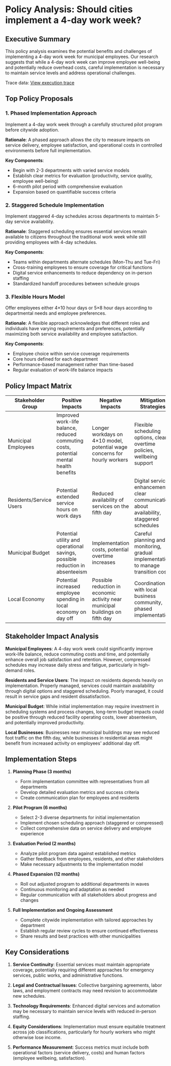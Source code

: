 # Policy Analysis: Should cities implement a 4-day work week?

## Executive Summary

This policy analysis examines the potential benefits and challenges of implementing a 4-day work week for municipal employees. Our research suggests that while a 4-day work week can improve employee well-being and potentially reduce overhead costs, careful implementation is necessary to maintain service levels and address operational challenges.

Trace data: [View execution trace](trace_policy_test123_20240627)

## Top Policy Proposals

### 1. Phased Implementation Approach

Implement a 4-day work week through a carefully structured pilot program before citywide adoption.

**Rationale**: A phased approach allows the city to measure impacts on service delivery, employee satisfaction, and operational costs in controlled environments before full implementation.

**Key Components**:
- Begin with 2-3 departments with varied service models
- Establish clear metrics for evaluation (productivity, service quality, employee well-being)
- 6-month pilot period with comprehensive evaluation
- Expansion based on quantifiable success criteria

### 2. Staggered Schedule Implementation

Implement staggered 4-day schedules across departments to maintain 5-day service availability.

**Rationale**: Staggered scheduling ensures essential services remain available to citizens throughout the traditional work week while still providing employees with 4-day schedules.

**Key Components**:
- Teams within departments alternate schedules (Mon-Thu and Tue-Fri)
- Cross-training employees to ensure coverage for critical functions
- Digital service enhancements to reduce dependency on in-person staffing
- Standardized handoff procedures between schedule groups

### 3. Flexible Hours Model

Offer employees either 4×10 hour days or 5×8 hour days according to departmental needs and employee preferences.

**Rationale**: A flexible approach acknowledges that different roles and individuals have varying requirements and preferences, potentially maximizing both service availability and employee satisfaction.

**Key Components**:
- Employee choice within service coverage requirements
- Core hours defined for each department
- Performance-based management rather than time-based
- Regular evaluation of work-life balance impacts

## Policy Impact Matrix

| Stakeholder Group | Positive Impacts | Negative Impacts | Mitigation Strategies |
|-------------------|------------------|------------------|------------------------|
| Municipal Employees | Improved work-life balance, reduced commuting costs, potential mental health benefits | Longer workdays on 4×10 model, potential wage concerns for hourly workers | Flexible scheduling options, clear overtime policies, wellbeing support |
| Residents/Service Users | Potential extended service hours on work days | Reduced availability of services on the fifth day | Digital service enhancements, clear communication about availability, staggered schedules |
| Municipal Budget | Potential utility and operational savings, possible reduction in absenteeism | Implementation costs, potential overtime increases | Careful planning and monitoring, gradual implementation to manage transition costs |
| Local Economy | Potential increased employee spending in local economy on day off | Possible reduction in economic activity near municipal buildings on fifth day | Coordination with local business community, phased implementation |

## Stakeholder Impact Analysis

**Municipal Employees**: A 4-day work week could significantly improve work-life balance, reduce commuting costs and time, and potentially enhance overall job satisfaction and retention. However, compressed schedules may increase daily stress and fatigue, particularly in high-demand roles.

**Residents and Service Users**: The impact on residents depends heavily on implementation. Properly managed, services could maintain availability through digital options and staggered scheduling. Poorly managed, it could result in service gaps and resident dissatisfaction.

**Municipal Budget**: While initial implementation may require investment in scheduling systems and process changes, long-term budget impacts could be positive through reduced facility operating costs, lower absenteeism, and potentially improved productivity.

**Local Businesses**: Businesses near municipal buildings may see reduced foot traffic on the fifth day, while businesses in residential areas might benefit from increased activity on employees' additional day off.

## Implementation Steps

1. **Planning Phase (3 months)**
   - Form implementation committee with representatives from all departments
   - Develop detailed evaluation metrics and success criteria
   - Create communication plan for employees and residents

2. **Pilot Program (6 months)**
   - Select 2-3 diverse departments for initial implementation
   - Implement chosen scheduling approach (staggered or compressed)
   - Collect comprehensive data on service delivery and employee experience

3. **Evaluation Period (2 months)**
   - Analyze pilot program data against established metrics
   - Gather feedback from employees, residents, and other stakeholders
   - Make necessary adjustments to the implementation model

4. **Phased Expansion (12 months)**
   - Roll out adjusted program to additional departments in waves
   - Continuous monitoring and adaptation as needed
   - Regular communication with all stakeholders about progress and changes

5. **Full Implementation and Ongoing Assessment**
   - Complete citywide implementation with tailored approaches by department
   - Establish regular review cycles to ensure continued effectiveness
   - Share results and best practices with other municipalities

## Key Considerations

1. **Service Continuity**: Essential services must maintain appropriate coverage, potentially requiring different approaches for emergency services, public works, and administrative functions.

2. **Legal and Contractual Issues**: Collective bargaining agreements, labor laws, and employment contracts may need revision to accommodate new schedules.

3. **Technology Requirements**: Enhanced digital services and automation may be necessary to maintain service levels with reduced in-person staffing.

4. **Equity Considerations**: Implementation must ensure equitable treatment across job classifications, particularly for hourly workers who might otherwise lose income.

5. **Performance Measurement**: Success metrics must include both operational factors (service delivery, costs) and human factors (employee wellbeing, satisfaction). 